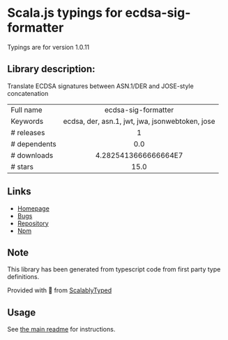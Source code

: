 
# Scala.js typings for ecdsa-sig-formatter

Typings are for version 1.0.11

## Library description:
Translate ECDSA signatures between ASN.1/DER and JOSE-style concatenation

|                    |                 |
| ------------------ | :-------------: |
| Full name          | ecdsa-sig-formatter |
| Keywords           | ecdsa, der, asn.1, jwt, jwa, jsonwebtoken, jose |
| # releases         | 1 |
| # dependents       | 0.0 |
| # downloads        | 4.2825413666666664E7 |
| # stars            | 15.0 |

## Links
- [Homepage](https://github.com/Brightspace/node-ecdsa-sig-formatter#readme)
- [Bugs](https://github.com/Brightspace/node-ecdsa-sig-formatter/issues)
- [Repository](https://github.com/Brightspace/node-ecdsa-sig-formatter)
- [Npm](https://www.npmjs.com/package/ecdsa-sig-formatter)
    


## Note
This library has been generated from typescript code from first party type definitions.

Provided with :purple_heart: from [ScalablyTyped](https://github.com/oyvindberg/ScalablyTyped)

## Usage
See [the main readme](../../readme.md) for instructions.


